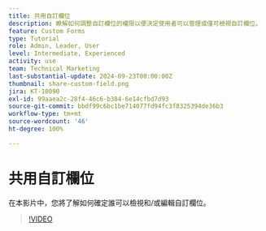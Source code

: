 ```yaml
---
title: 共用自訂欄位
description: 瞭解如何調整自訂欄位的權限以便決定使用者可以管理或僅可檢視自訂欄位。
feature: Custom Forms
type: Tutorial
role: Admin, Leader, User
level: Intermediate, Experienced
activity: use
team: Technical Marketing
last-substantial-update: 2024-09-23T00:00:00Z
thumbnail: share-custom-field.png
jira: KT-10090
exl-id: 99aaea2c-28f4-46c6-b384-6e14cfbd7d93
source-git-commit: bbdf99c6bc1be714077fd94fc3f8325394de36b3
workflow-type: tm+mt
source-wordcount: '46'
ht-degree: 100%

---
```


# 共用自訂欄位


在本影片中，您將了解如何確定誰可以檢視和/或編輯自訂欄位。

>[!VIDEO](https://video.tv.adobe.com/v/3446553/?quality=12&learn=on&enablevpops=1&captions=chi_hant)

